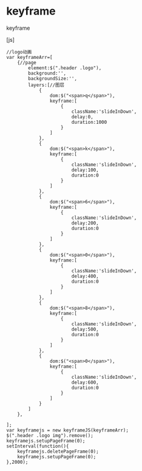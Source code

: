 # keyframe
keyframe

[js]

    //logo动画
    var keyframeArr=[
        {//page
            element:$(".header .logo"),
            background:'',
            backgroundSize:'',
            layers:[//图层
                {
                    dom:$("<span>q</span>"),
                    keyframe:[
                        {
                            className:'slideInDown',
                            delay:0,
                            duration:1000
                        }
                    ]
                },
                {
                    dom:$("<span>k</span>"),
                    keyframe:[
                        {
                            className:'slideInDown',
                            delay:100,
                            duration:0
                        }
                    ]
                },
                {
                    dom:$("<span>6</span>"),
                    keyframe:[
                        {
                            className:'slideInDown',
                            delay:200,
                            duration:0
                        }
                    ]
                },
                {
                    dom:$("<span>0</span>"),
                    keyframe:[
                        {
                            className:'slideInDown',
                            delay:400,
                            duration:0
                        }
                    ]
                },
                {
                    dom:$("<span>8</span>"),
                    keyframe:[
                        {
                            className:'slideInDown',
                            delay:500,
                            duration:0
                        }
                    ]
                },
                {
                    dom:$("<span>0</span>"),
                    keyframe:[
                        {
                            className:'slideInDown',
                            delay:600,
                            duration:0
                        }
                    ]
                }
            ]
        },

    ];
    var keyframejs = new keyframeJS(keyframeArr);
    $(".header .logo img").remove();
    keyframejs.setupPageFrame(0);
    setInterval(function(){
        keyframejs.deletePageFrame(0);
        keyframejs.setupPageFrame(0);
    },2000);

